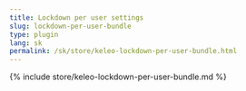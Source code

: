 ```yaml
---
title: Lockdown per user settings
slug: lockdown-per-user-bundle
type: plugin
lang: sk
permalink: /sk/store/keleo-lockdown-per-user-bundle.html
---
```


{% include store/keleo-lockdown-per-user-bundle.md %}
